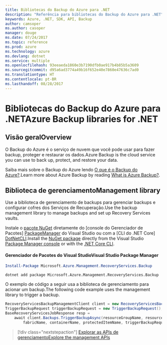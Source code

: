 ```yaml
---
title: Bibliotecas do Backup do Azure para .NET
description: "Referência para bibliotecas do Backup do Azure para .NET"
keywords: Azure, .NET, SDK, API, Backup
author: camsoper
ms.author: casoper
manager: douge
ms.date: 07/24/2017
ms.topic: reference
ms.prod: azure
ms.technology: azure
ms.devlang: dotnet
ms.service: multiple
ms.openlocfilehash: 93eeaeda1860e3b7190dfb0ae917b4b85b5a3609
ms.sourcegitcommit: d95a6ad3774a49b16f652e40e7860e47636c7ad0
ms.translationtype: HT
ms.contentlocale: pt-BR
ms.lasthandoff: 08/28/2017
---
```

# <a name="azure-backup-libraries-for-net"></a><span data-ttu-id="666b8-104">Bibliotecas do Backup do Azure para .NET</span><span class="sxs-lookup"><span data-stu-id="666b8-104">Azure Backup libraries for .NET</span></span>

## <a name="overview"></a><span data-ttu-id="666b8-105">Visão geral</span><span class="sxs-lookup"><span data-stu-id="666b8-105">Overview</span></span>

<span data-ttu-id="666b8-106">O Backup do Azure é o serviço de nuvem que você pode usar para fazer backup, proteger e restaurar os dados.</span><span class="sxs-lookup"><span data-stu-id="666b8-106">Azure Backup is the cloud service you can use to back up, protect, and restore your data.</span></span>

<span data-ttu-id="666b8-107">Saiba mais sobre o Backup do Azure lendo [O que é o Backup do Azure?](/azure/backup/backup-introduction-to-azure-backup).</span><span class="sxs-lookup"><span data-stu-id="666b8-107">Learn more about Azure Backup by reading [What is Azure Backup?](/azure/backup/backup-introduction-to-azure-backup).</span></span>

## <a name="management-library"></a><span data-ttu-id="666b8-108">Biblioteca de gerenciamento</span><span class="sxs-lookup"><span data-stu-id="666b8-108">Management library</span></span>

<span data-ttu-id="666b8-109">Use a biblioteca de gerenciamento de backups para gerenciar backups e configurar cofres dos Serviços de Recuperação.</span><span class="sxs-lookup"><span data-stu-id="666b8-109">Use the backup management library to manage backups and set up Recovery Services vaults.</span></span>

<span data-ttu-id="666b8-110">Instale o [pacote NuGet](https://www.nuget.org/packages/Microsoft.Azure.Management.RecoveryServices.Backup) diretamente do [console do Gerenciador de Pacotes] [ PackageManager] do Visual Studio ou com a [CLI do .NET Core] [DotNetCLI].</span><span class="sxs-lookup"><span data-stu-id="666b8-110">Install the [NuGet package](https://www.nuget.org/packages/Microsoft.Azure.Management.RecoveryServices.Backup) directly from the Visual Studio [Package Manager console][PackageManager] or with the [.NET Core CLI][DotNetCLI].</span></span>

#### <a name="visual-studio-package-manager"></a><span data-ttu-id="666b8-111">Gerenciador de Pacotes do Visual Studio</span><span class="sxs-lookup"><span data-stu-id="666b8-111">Visual Studio Package Manager</span></span>

```powershell
Install-Package Microsoft.Azure.Management.RecoveryServices.Backup
```

```bash
dotnet add package Microsoft.Azure.Management.RecoveryServices.Backup
```

<span data-ttu-id="666b8-112">O exemplo de código a seguir usa a biblioteca de gerenciamento para acionar um backup.</span><span class="sxs-lookup"><span data-stu-id="666b8-112">The following code example uses the management library to trigger a backup.</span></span>

```csharp
RecoveryServicesBackupManagementClient client = new RecoveryServicesBackupManagementClient(credentials);
TriggerBackupRequest triggerBackupRequest = new TriggerBackupRequest();
BaseRecoveryServicesJobResponse resp =
    await client.Backups.TriggerBackupAsync(resourceGroupName, resourceName, null,
        fabricName, containerName, protectedItemName, triggerBackupRequest);
```

> [!div class="nextstepaction"]
> [<span data-ttu-id="666b8-113">Explorar as APIs de gerenciamento</span><span class="sxs-lookup"><span data-stu-id="666b8-113">Explore the management APIs</span></span>](/dotnet/api/overview/azure/backup/management)

[PackageManager]: https://docs.microsoft.com/nuget/tools/package-manager-console
[DotNetCLI]: https://docs.microsoft.com/dotnet/core/tools/dotnet-add-package
